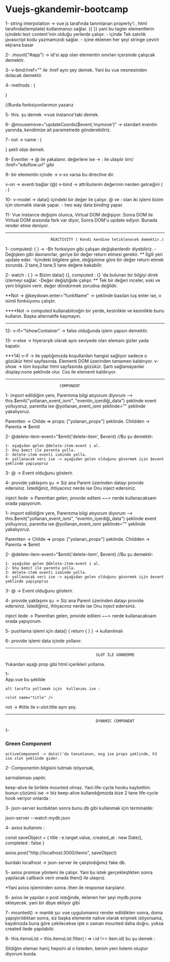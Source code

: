 # Vuejs-gkandemir-bootcamp

1- string interpolation -> vue js tarafında tanımlanan property'i , html tarafında(template) kullanmanızı sağlar.
 {{  }} yani bu tagler elementlerin içindeki text content'inin olduğu yerlerde çalışır. 
			- içinde Tek satırlık javascript kodu yazmamızıdı sağlar.
			- içine eklenen her şeyi stringe çevirir ekjrana basar		

	
2- .mount("#app") -> id'si app olan elementin sınırları içersinde çalışcak demektir.

3- v-bind:href=""   ile :href aynı şey demek. Yani bu vue nesnesinden dolacak demektir.

4- methods : {

}   

//Burda fonksiyonlarımızı yazarız



5- this. şu demek ->vue instance'taki demek.


6-   @mousemove="updateCoords($event,'mymove')"     -> standart eventin yanında, kendimize ait parametrede gönderebiliriz.

7- not -> name : {

}   şekli obje demek.




8- Eventler -> @ ile yakalanır.
   değerlere ise -> :    ile ulaşılır örn/   :href="eduflow.url"  gibi





9- bir elementin içinde -> v-xx varsa  bu directive dir.

v-on -> eventi bağlar (@)
v-bind -> attributenin değerinin nerden gelceğini ( : ) 



10- v-model -> data() içindeki bir değer ile çalışır. @ ve : olan iki işlemi  bizim için otomatik olarak yapar.
		- two way data binding yapar.



11- Vue instance değişim olunca, Virtual DOM değişiyor. 
Sonra DOM ile Virtual DOM arasında fark var diyor, Sonra DOM'u update ediyor. Bunada render etme deniyor.


_______________________________________________________________________________________________
						REACTIVITY ( Kendi kendine tetiklenecek demektir.)


1- computed: { }   -> 	-Bir fonksiyon gibi çalışan  değişkenlerdir diyebiliriz. 
			-Değişken gibi davranırlar, geriye bir değer return etmesi gerekir.
			** İlgili yeri update eder.
			-İçindeki bilgilere göre, değişimine göre  bir değer return etmek zorunda. 2 tane,3 tane,5 tane değere bakabilir.	

2- watch : { } -> Bizim data() {}, computed : {} 'da bulunan bir bilgiyi direk izlemeyi sağlar.
		 -Değer değiştiğide çalışır.
		** Tek bir değeri inceler, eski ve yeni bilgisini verir. değer döndürmek zorudna değildir.
		




**Not -> @keydown.enter="funkName"   -> şeklinde basılan tuş enter ise, o isimli fonksiyonu çalıştır.




****Not -> computed kullanabilceğin bir yerde, kesinlikle ve kesinlikle bunu kullanın. Başka alternatife kaymayın.



_______________________________________________________________________________________________________________________________________________

12- v-if="!showContainer"   -> false olduğunda işlem yapsın demektir.

13- v-else -> hiyerarşik olarak aynı seviyede olan elemanı gizler yada kapatır.



***14)   v-if ->  ile yaptığımızda koşullardan hangisi sağlıyor sadece o gözükür html sayfasında. Elementi DOM üzerinden tamamen kaldırıyor.
	v-show -> tüm koşullar html sayfasında gözükür. Şartı sağlamayanlar display:none şeklinde olur. Css ile elementi kaldırıyor.

________________________________________________________________________________________________________________________________________________
							COMPONENT

1- import edildiğim yere, Parentıma bilgi atıyorum diyorum --> this.$emit("yollanan_event_ismi", "eventin_içerdiği_data")
şeklinde event yolluyoruz, parentta ise   @yollanan_event_ismi şeklinde=""  şeklinde yakalıyoruz.

   Parentten -> Childe =>   props: ["yolanan_props"] şeklinde.
   Childden -> Parenta =>   $emit


2- @delete-item-event="$emit('delete-item', $event)    //Bu şu demektir:

    1- aşağıdan gelen @delete-item-event i al. 
    2- Onu $emit ile parenta yolla.
    3- delete-item eventi isminde yolla.
    4- yollanacak veri ise -> aşağıdan gelen olduğunu gösermek için $event şeklinde yapıyopruz


3- @ -> Event olduğunu gösterir.


4- provide yaklaşımı şu ->  Siz ana Parent  üzerinden datayı provide edersiniz. İstediğiniz, ihtiyacınız nerde ise 
                            Onu inject edersiniz.
                          


   inject ilede -> Parenttan gelen, provide edileni ~~> nerde kullanacaksam orada yapıyorum. 





1- import edildiğim yere, Parentıma bilgi atıyorum diyorum --> this.$emit("yollanan_event_ismi", "eventin_içerdiği_data")
şeklinde event yolluyoruz, parentta ise   @yollanan_event_ismi şeklinde=""  şeklinde yakalıyoruz.

   Parentten -> Childe =>   props: ["yolanan_props"] şeklinde.
   Childden -> Parenta =>   $emit


2- @delete-item-event="$emit('delete-item', $event)    //Bu şu demektir:

    1- aşağıdan gelen @delete-item-event i al. 
    2- Onu $emit ile parenta yolla.
    3- delete-item eventi isminde yolla.
    4- yollanacak veri ise -> aşağıdan gelen olduğunu gösermek için $event şeklinde yapıyopruz


3- @ -> Event olduğunu gösterir.


4- provide yaklaşımı şu ->  Siz ana Parent  üzerinden datayı provide edersiniz. İstediğiniz, ihtiyacınız nerde ise 
                            Onu inject edersiniz.
                          


   inject ilede -> Parenttan gelen, provide edileni ~~> nerde kullanacaksam orada yapıyorum. 








5- pushlama işlemi için data() { return {  } } -> kullanılmalı


6- provide  işlemi data içinde yollanır.


_________________________________________________________________________________________________________________________________
                                            SLOT İLE GÖNDERME 

Yukardan aşağı prop gibi html içerikleri yollama.

1-  
    App.vue bu şekilde

 <Modal>
        <template #title>  
            <h3>Slot ile gelen  Title lorem ipsum</h3>
        </template>
  </Modal>

    
    alt tarafta yollamak için  kullanımı ise :

    <slot name="title" />


not -> #title ile v-slot:title aynı şey.



_________________________________________________________________________________________________________________________________
                                            DYNAMIC COMPONENT
1-
  <component :is="activeComponent" msg="Red Component 2">
            <h3 class="bg-green text-white">Green Component</h3>
  </component>



    activeComponent -> data()'da tanımlanan, msg ise props şeklinde, h3 ise slot şeklinde gider.



2- Componentin bilgisini tutmak istiyorsak, 

<keep-alive> </keep-alive> sarmalaması yapılır.


keep-alive ile birlikte mounted olmaz. Yani life-cycle hooku kaybettim.
bunun çözümü ise -> biz keep-alive kullandığımızda bize 2 tane life-cycle hook veriyor onlarda :




3- json-server kurduktan sonra bunu db gibi kullanmak için terminalde:

json-server --watch mydb.json



4- axios kullanımı : 

const saveObject = {
                title : e.target.value,
                created_at : new Date(),
                completed : false
            }     

axios.post("http://localhost:3000/items", saveObject)


burdaki localhost -> json-server ile çalıştırdığımız fake db.




5- axios promise  yöntemi ile çalışır. Yani bu istek gerçekleştikten sonra yapılacak callback verir
onada then() ile ulaşırız.

*Yani axios işleminden sonra .then ile response karşılanır.

6- axios ile yapılan o post isteğinde, eklenen her şeyi mydb.jsona ekleyecek. yani bir dbye ekliyor gibi



7- mounted() -> mantık şu: vue uygulumamız render edildikten sonra, doma yapıştırıldıktan sonra, siz başka elemente
native olarak erişmek istiyorsanız, kaydınızda buna göre çekilecekse işte o zaman mounted daha doğru. yoksa 
created ilede yapılabilir.


8- this.itemsList = this.itemsList.filter( i => i.id !== item.id)  bu şu demek :


Sildiğim eleman hariç hepsini al o listeden, benim yeni listemi oluştur diyorum burda.





